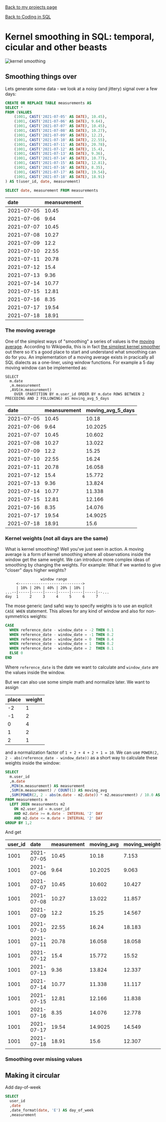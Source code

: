 [Back to my projects page](/)

[Back to Coding in SQL](/sql-code)

# Kernel smoothing in SQL: temporal, cicular and other beasts

![kernel smoothing](https://en.wikipedia.org/wiki/File:Gaussian_kernel_regression.png)

## Smoothing things over

Lets generate some data - we look at a noisy (and jittery) signal over a few days:

```sql
CREATE OR REPLACE TABLE measurements AS
SELECT *
FROM (VALUES
    (1001, CAST('2021-07-05' AS DATE), 10.45),
    (1001, CAST('2021-07-06' AS DATE), 9.64),
    (1001, CAST('2021-07-07' AS DATE), 10.45),
    (1001, CAST('2021-07-08' AS DATE), 10.27),
    (1001, CAST('2021-07-09' AS DATE), 12.2),
    (1001, CAST('2021-07-10' AS DATE), 22.55),
    (1001, CAST('2021-07-11' AS DATE), 20.78),
    (1001, CAST('2021-07-12' AS DATE), 15.4),
    (1001, CAST('2021-07-13' AS DATE), 9.36),
    (1001, CAST('2021-07-14' AS DATE), 10.77),
    (1001, CAST('2021-07-15' AS DATE), 12.81),
    (1001, CAST('2021-07-16' AS DATE), 8.35),
    (1001, CAST('2021-07-17' AS DATE), 19.54),
    (1001, CAST('2021-07-18' AS DATE), 18.91)
) AS t(user_id, date, measurement)

```

```sql
SELECT date, measurement FROM measurements
```

| date       | meansurement |
|:-----------|:-------------|
| 2021-07-05 | 10.45        |
| 2021-07-06 | 9.64         |
| 2021-07-07 | 10.45        |
| 2021-07-08 | 10.27        |
| 2021-07-09 | 12.2         |
| 2021-07-10 | 22.55        |
| 2021-07-11 | 20.78        |
| 2021-07-12 | 15.4         |
| 2021-07-13 | 9.36         |
| 2021-07-14 | 10.77        |
| 2021-07-15 | 12.81        |
| 2021-07-16 | 8.35         |
| 2021-07-17 | 19.54        |
| 2021-07-18 | 18.91        |



### The moving average

One of the simplest ways of "smoothing" a series of values is the [moving average](https://en.wikipedia.org/wiki/Moving_average). According to Wikipedia, this is in fact [the simplest kernel smoother](https://en.wikipedia.org/wiki/Kernel_smoother) out there so it's a good place to start and understand what smoothing can do for you. An implementation of a moving average exists in pracically all SQL dialects as a one-liner, using window functions. For example a 5 day moving window can be implemented as:

```
SELECT
  m.date
  ,m.measurement
  ,AVG(m.measurement)
    OVER (PARTITION BY m.user_id ORDER BY m.date ROWS BETWEEN 2 PRECEDING AND 2 FOLLOWING) AS moving_avg_5_days
```

| date       | meansurement | moving_avg_5_days |
|:-----------|:-------------|:------------------|
| 2021-07-05 | 10.45        | 10.18             |
| 2021-07-06 | 9.64         | 10.2025           |
| 2021-07-07 | 10.45        | 10.602            |
| 2021-07-08 | 10.27        | 13.022            |
| 2021-07-09 | 12.2         | 15.25             |
| 2021-07-10 | 22.55        | 16.24             |
| 2021-07-11 | 20.78        | 16.058            |
| 2021-07-12 | 15.4         | 15.772            |
| 2021-07-13 | 9.36         | 13.824            |
| 2021-07-14 | 10.77        | 11.338            |
| 2021-07-15 | 12.81        | 12.166            |
| 2021-07-16 | 8.35         | 14.076            |
| 2021-07-17 | 19.54        | 14.9025           |
| 2021-07-18 | 18.91        | 15.6              |



### Kernel weights (not all days are the same)

What is kernel smoothing? Well you've just seen in action. A moving average is a form of kernel smoothing where all observations inside the window get the same weight. We can introduce more complex ideas of smoothing by changing the weights. For example: What if we wanted to give "closer" days higher weights?


```
                window range
     <----------------------------->
     | 10% | 20% | 40% | 20% | 10% |
...--|-----|-----|-----|-----|-----|-----|--...
day  1     2     3     4     5     6     7

```

The mose generic (and safe) way to specify weights is to use an explicit `CASE WHEN` statement. This allows for any kind of window and also for non-symmetrics weights:

```sql
CASE
  WHEN reference_date - window_date = -2 THEN 0.1
  WHEN reference_date - window_date = -1 THEN 0.2
  WHEN reference_date - window_date = 0  THEN 0.4
  WHEN reference_date - window_date = 1  THEN 0.2
  WHEN reference_date - window_date = 2  THEN 0.1
  ELSE 0
END
```

Where `reference_date` is the date we want to calculate and `window_date` are the values inside the window.

But we can also use some simple math and normalize later. We want to assign


| place | weight |
|:------|:-------|
| -2    | 1      |
| -1    | 2      |
| 0     | 4      |
| 1     | 2      |
| 2     | 1      |

and a normalization factor of ```1 + 2 + 4 + 2 + 1 = 10```. We can use ```POWER(2, 2 - abs(reference_date - window_date))``` as a short way to calculate these weights inside the window:


```sql
SELECT
  m.user_id
  ,m.date
  ,MIN(m.measurement) AS measurement
  ,SUM(m.measurement) / COUNT(1) AS moving_avg
  ,SUM(POWER(2, 2 - abs(m.date - m2.date)) * m2.measurement) / 10.0 AS moving_weighted_avg
FROM measurements m
  LEFT JOIN measurements m2
    ON m2.user_id = m.user_id
    AND m2.date >= m.date - INTERVAL '2' DAY
    AND m2.date <= m.date + INTERVAL '2' DAY
GROUP BY 1,2
```

And get

| user_id | date | measurement | moving_avg | moving_weighted_average |
|:--------|:-----|:------------|:-----------|:------------------------|
1001|2021-07-05|10.45|10.18|7.153|
1001|2021-07-06|9.64|10.2025|9.063|
1001|2021-07-07|10.45|10.602|10.427|
1001|2021-07-08|10.27|13.022|11.857|
1001|2021-07-09|12.2|15.25|14.567|
1001|2021-07-10|22.55|16.24|18.183|
1001|2021-07-11|20.78|16.058|18.058|
1001|2021-07-12|15.4|15.772|15.52|
1001|2021-07-13|9.36|13.824|12.337|
1001|2021-07-14|10.77|11.338|11.117|
1001|2021-07-15|12.81|12.166|11.838|
1001|2021-07-16|8.35|14.076|12.778|
1001|2021-07-17|19.54|14.9025|14.549|
1001|2021-07-18|18.91|15.6|12.307|


### Smoothing over missing values



## Making it circular

Add day-of-week

```sql
SELECT
  user_id
  ,date
  ,date_format(date, 'E') AS day_of_week
  ,measurement
```
